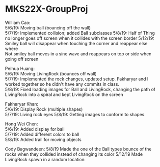 # MKS22X-GroupProj
William Cao:  
5/6/19: Moving ball (bouncing off the wall)  
5/7/19: Implemented collision; added Ball subclasses
5/8/19: Half of Thing no longer goes off screen when it collides with the screen border
5/12/19: Smiley ball will disappear when touching the corner and reappear else where  
	 Not smiley ball moves in a sine wave and reappears on top or side when going off screen

Peihua Huang:  
5/6/19: Moving LivingRock (bounces off wall)  
5/7/19: Implemented the rock changes, updated setup. Fakharyar and I worked together so he didn't have any commits in class.   
5/8/19: Fixed loading images for Ball and LivingRock, changing the path of LivingRock into a spiral and kept LivingRock on the screen

Fakharyar Khan:  
5/6/19: Display Rock (multiple shapes)  
5/7/19: Living rock eyes
5/8/19: Getting images to conform to shapes

Hong Wei Chen:  
5/6/19: Added display for ball  
5/7/19: Added different colors to ball  
5/8/19: Added trail for moving objects  

Cody Bagwandeen:
5/8/19 Made the one of the Ball types bounce of the rocks when they collided instead of changing its color
5/12/19 Made LivingRock spawn in a random location
